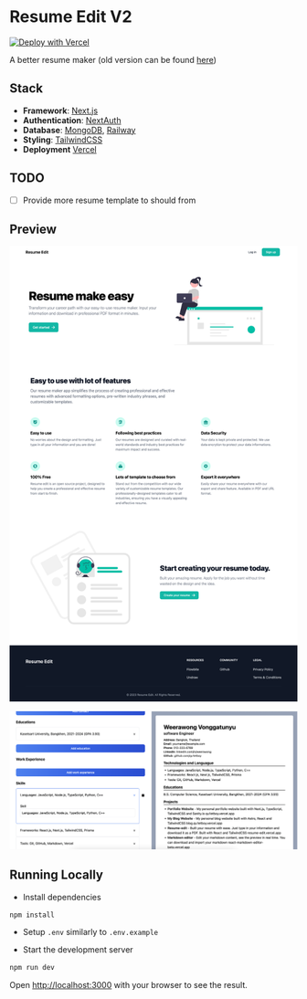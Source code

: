 # Resume Edit V2

[![Deploy with Vercel](https://vercel.com/button)](https://resume-edit-v2.vercel.app/)

A better resume maker (old version can be found [here](https://github.com/Qu1etboy/resume.edit))

## Stack

- **Framework**: [Next.js](https://nextjs.org/)
- **Authentication**: [NextAuth](https://next-auth.js.org/)
- **Database**: [MongoDB](https://www.mongodb.com/), [Railway](https://railway.app/)
- **Styling**: [TailwindCSS](https://tailwindcss.com/)
- **Deployment** [Vercel](https://vercel.com/)

## TODO

- [ ] Provide more resume template to should from

## Preview

![](docs/landing_page.png)

![](docs/preview.png)

## Running Locally

- Install dependencies

```bash
npm install
```

- Setup `.env` similarly to `.env.example`

- Start the development server

```bash
npm run dev
```

Open [http://localhost:3000](http://localhost:3000) with your browser to see the result.
